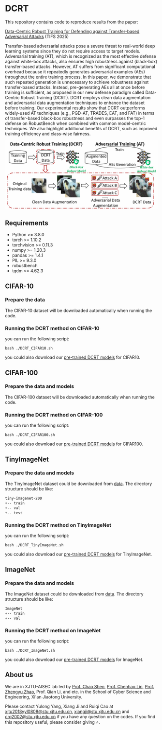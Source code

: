 # DCRT

This repository contains code to reproduce results from the paper:

[Data-Centric Robust Training for Defending against Transfer-based Adversarial Attacks](https://ieeexplore.ieee.org/document/11168936/) (TIFS 2025)

Transfer-based adversarial attacks pose a severe threat to real-world deep learning systems since they do not require access to target models. Adversarial training (AT), which is recognized as the most effective defense against white-box attacks, also ensures high robustness against (black-box) transfer-based attacks. However, AT suffers from significant computational overhead because it repeatedly generates adversarial examples (AEs) throughout the entire training process. In this paper, we demonstrate that such repeated generation is unnecessary to achieve robustness against transfer-based attacks. Instead, pre-generating AEs all at once before training is sufficient, as proposed in our new defense paradigm called Data-Centric Robust Training (DCRT). DCRT employs clean data augmentation and adversarial data augmentation techniques to enhance the dataset before training. Our experimental results show that DCRT outperforms widely-used AT techniques (e.g., PGD-AT, TRADES, EAT, and FAT) in terms of transfer-based black-box robustness and even surpasses the top-1 defense on RobustBench when combined with common model-centric techniques. We also highlight additional benefits of DCRT, such as improved training efficiency and class-wise fairness.

![DCRT.png](https://github.com/coolbomb1/DCRT/blob/main/DCRT.png)

## Requirements

+ Python >= 3.8.0
+ torch >= 1.10.2
+ torchvision >= 0.11.3
+ numpy >= 1.20.3
+ pandas >= 1.4.1
+ PIL >= 9.3.0
+ robustbench
+ tqdm >= 4.62.3



## CIFAR-10

### Prepare the data

The CIFAR-10 dataset will be downloaded automatically when running the code. 

### Running the DCRT method on CIFAR-10

you can run the following script:
```
bash ./DCRT_CIFAR10.sh
```
you could also download our [pre-trained DCRT models](https://drive.google.com/file/d/1KmM5sEnJo-Y5B-KMhIjINcM13WEDD5Ls/view?usp=sharing) for CIFAR10.

## CIFAR-100

### Prepare the data and models

The CIFAR-100 dataset will be downloaded automatically when running the code.

### Running the DCRT method on CIFAR-100

you can run the following script:
```
bash ./DCRT_CIFAR100.sh
```
you could also download our [pre-trained DCRT models](https://drive.google.com/file/d/1X-FW0ExHDZ1C8pwP1T1aNH-BAJfwENlN/view?usp=sharing) for CIFAR100.

## TinyImageNet

### Prepare the data and models

The TinyImageNet dataset could be downloaded from [data](http://cs231n.stanford.edu/tiny-imagenet-200.zip). The directory structure should be like:

```
tiny-imagenet-200
+-- train
+-- val
+-- test
```

### Running the DCRT method on TinyImageNet

you can run the following script:
```
bash ./DCRT_TinyImageNet.sh
```
you could also download our [pre-trained DCRT models](https://drive.google.com/file/d/1vdVSnqSDHTmK6EUE__4ftENgI-76vXAV/view?usp=sharing) for TinyImageNet.

## ImageNet

### Prepare the data and models

The ImageNet dataset could be downloaded from [data](https://www.image-net.org/). The directory structure should be like:

```
ImageNet
+-- train
+-- val
```

### Running the DCRT method on ImageNet

you can run the following script:
```
bash ./DCRT_ImageNet.sh
```
you could also download our [pre-trained DCRT models](https://drive.google.com/file/d/1LnGwP-_XZKOOPTGhlk02PEIBk8NJ90T6/view?usp=sharing) for ImageNet.

## About us
We are in XJTU-AISEC lab led by [Prof. Chao Shen](https://gr.xjtu.edu.cn/en/web/cshen/home), [Prof. Chenhao Lin](https://gr.xjtu.edu.cn/en/web/linchenhao), [Prof. Zhengyu Zhao](https://zhengyuzhao.github.io/), Prof. Qian Li, and etc. in the School of Cyber Science and Engineering, Xi'an Jiaotong University.

Please contact Yulong Yang, Xiang Ji and Ruiqi Cao at xjtu2018yyl0808@stu.xjtu.edu.cn, xiangji@stu.xjtu.edu.cn and crq2002@stu.xjtu.edu.cn if you have any question on the codes. If you find this repository useful, please consider giving ⭐.
